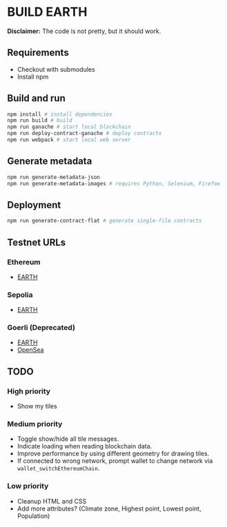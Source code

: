 # BUILD EARTH

**Disclaimer:**
The code is not pretty, but it should work.

## Requirements

- Checkout with submodules 
- Install npm

## Build and run
```bash
npm install # install dependencies
npm run build # build
npm run ganache # start local blockchain
npm run deploy-contract-ganache # deploy contracts
npm run webpack # start local web server
```

## Generate metadata
```bash
npm run generate-metadata-json
npm run generate-metadata-images # requires Python, Selenium, Firefox
```

## Deployment
```bash
npm run generate-contract-flat # generate single-file contracts
```

## Testnet URLs

### Ethereum

- [EARTH](https://etherscan.io/address/0x8FCF8BB7080C19f91Ebe6E1F901155e00d208E9D)

### Sepolia

- [EARTH](https://sepolia.etherscan.io/address/0x689ccA9CcD739275069fb7FC0Ad4c08Dd66f9E70)

### Goerli (Deprecated)
- [EARTH](https://goerli.etherscan.io/address/0x892F72C82525994A27F8C6E6B9C462DE07AAA3b6)
- [OpenSea](https://testnets.opensea.io/collection/earth-19)

## TODO

### High priority

- Show my tiles

### Medium priority

- Toggle show/hide all tile messages.
- Indicate loading when reading blockchain data.
- Improve performance by using different geometry for drawing tiles.
- If connected to wrong network, prompt wallet to change network via `wallet_switchEthereumChain`.

### Low priority

- Cleanup HTML and CSS
- Add more attributes? (Climate zone, Highest point, Lowest point, Population)
